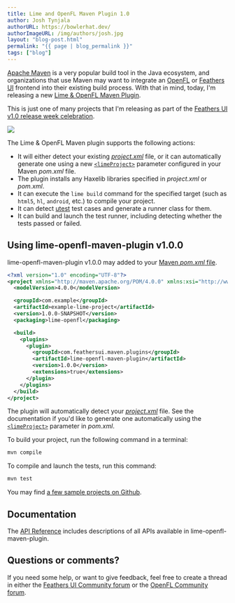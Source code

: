 ```yaml
---
title: Lime and OpenFL Maven Plugin 1.0
author: Josh Tynjala
authorURL: https://bowlerhat.dev/
authorImageURL: /img/authors/josh.jpg
layout: "blog-post.html"
permalink: "{{ page | blog_permalink }}"
tags: ["blog"]
---
```


[Apache Maven](https://maven.apache.org) is a very popular build tool in the Java ecosystem, and organizations that use Maven may want to integrate an [OpenFL](https://openfl.org/) or [Feathers UI](https://feathersui.com/) frontend into their existing build process. With that in mind, today, I'm releasing a new [Lime & OpenFL Maven Plugin](https://github.com/feathersui/lime-openfl-maven-plugin).

This is just one of many projects that I'm releasing as part of the [Feathers UI v1.0 release week celebration](http://feathersui.com/blog/2022/09/01/feathers-ui-version-1-0-haxe-openfl-stable-release/).

![](/blog/img/lime-openfl-maven-plugin-v1.0.0.png)

The Lime & OpenFL Maven plugin supports the following actions:

- It will either detect your existing [_project.xml_](https://lime.openfl.org/docs/project-files/xml-format/) file, or it can automatically generate one using a new [`<limeProject>`](https://feathersui.github.io/lime-openfl-maven-plugin/apidocs/index.html) parameter configured in your Maven _pom.xml_ file.
- The plugin installs any Haxelib libraries specified in _project.xml_ or _pom.xml_.
- It can execute the `lime build` command for the specified target (such as `html5`, `hl`, `android`, etc.) to compile your project.
- It can detect [utest](https://lib.haxe.org/p/utest) test cases and generate a runner class for them.
- It can build and launch the test runner, including detecting whether the tests passed or failed.

## Using lime-openfl-maven-plugin v1.0.0

lime-openfl-maven-plugin v1.0.0 may added to your [Maven _pom.xml_ file](https://maven.apache.org/guides/introduction/introduction-to-the-pom.html).

```xml
<?xml version="1.0" encoding="UTF-8"?>
<project xmlns="http://maven.apache.org/POM/4.0.0" xmlns:xsi="http://www.w3.org/2001/XMLSchema-instance" xsi:schemaLocation="http://maven.apache.org/POM/4.0.0 http://maven.apache.org/xsd/maven-4.0.0.xsd">
  <modelVersion>4.0.0</modelVersion>

  <groupId>com.example</groupId>
  <artifactId>example-lime-project</artifactId>
  <version>1.0.0-SNAPSHOT</version>
  <packaging>lime-openfl</packaging>

  <build>
    <plugins>
      <plugin>
        <groupId>com.feathersui.maven.plugins</groupId>
        <artifactId>lime-openfl-maven-plugin</artifactId>
        <version>1.0.0</version>
        <extensions>true</extensions>
      </plugin>
    </plugins>
  </build>
</project>
```

The plugin will automatically detect your [_project.xml_](https://lime.openfl.org/docs/project-files/xml-format/) file. See the documentation if you'd like to generate one automatically using the [`<limeProject>`](https://feathersui.github.io/lime-openfl-maven-plugin/apidocs/index.html) parameter in _pom.xml_.

To build your project, run the following command in a terminal:

```sh
mvn compile
```

To compile and launch the tests, run this command:

```sh
mvn test
```

You may find [a few sample projects on Github](https://github.com/feathersui/lime-openfl-maven-plugin/tree/v1.0.0/samples).

## Documentation

The [API Reference](https://feathersui.github.io/lime-openfl-maven-plugin/apidocs/index.html) includes descriptions of all APIs available in lime-openfl-maven-plugin.

## Questions or comments?

If you need some help, or want to give feedback, feel free to create a thread in either the [Feathers UI Community forum](https://community.feathersui.com/) or the [OpenFL Community forum](https://community.openfl.org/).
